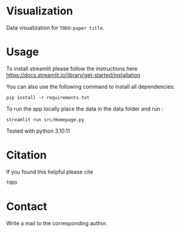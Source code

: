 # Visualization

Data visualization for `TODO:paper title`. </br>


# Usage
To install streamlit please follow the instructions here https://docs.streamlit.io/library/get-started/installation </br>

You can also use the following command to install all dependencies: </br>
```
pip install -r requirements.txt
```

To run the app locally place the data in the data folder and run : </br>
```
streamlit run src/Homepage.py
```

Tested with python 3.10.11


# Citation
If you found this helpful please cite </br>

```
TODO
```

# Contact

Write a mail to the corresponding author.